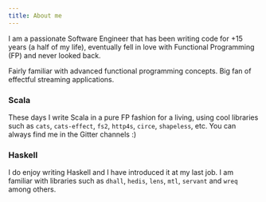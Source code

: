 ```yaml
---
title: About me
---
```


I am a passionate Software Engineer that has been writing code for +15 years (a half of my life), eventually fell in love with Functional Programming (FP) and never looked back.

Fairly familiar with advanced functional programming concepts. Big fan of effectful streaming applications.

### Scala

These days I write Scala in a pure FP fashion for a living, using cool libraries such as `cats`, `cats-effect`, `fs2`, `http4s`, `circe`, `shapeless`, etc. You can always find me in the Gitter channels :)

### Haskell

I do enjoy writing Haskell and I have introduced it at my last job. I am familiar with libraries such as `dhall`, `hedis`, `lens`, `mtl`, `servant` and `wreq` among others.
